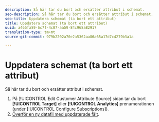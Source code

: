 ```yaml
---
description: Så här tar du bort och ersätter attribut i schemat.
seo-description: Så här tar du bort och ersätter attribut i schemat.
seo-title: Uppdatera schemat (ta bort ett attribut)
title: Uppdatera schemat (ta bort ett attribut)
uuid: a465fa89-6c7f-4c07-aa59-84c968a82917
translation-type: tm+mt
source-git-commit: 979b2202a70e2a5362aa86a65a17d7c4279b3a1a

---
```



# Uppdatera schemat (ta bort ett attribut)

Så här tar du bort och ersätter attribut i schemat.


1. På [!UICONTROL Edit Customer Attribute Source] sidan tar du bort **[!UICONTROL Target]** eller **[!UICONTROL Analytics]** prenumerationen (under [!UICONTROL Configure Subscriptions]).
1. [Överför en ny datafil med uppdaterade fält](../attributes/t-crs-usecase.md#task_BCC327B2A0EF4A1BBB2934013AB92B78).

